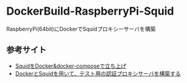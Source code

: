 # DockerBuild-RaspberryPi-Squid
RaspberryPi(64bit)にDockerでSquidプロキシーサーバを構築

## 参考サイト
- [SquidをDocker&docker-composeで立ち上げ](https://morizyun.github.io/docker/docker-compose-chrome-squid.html)
- [DockerとSquidを用いて、テスト用の認証プロキシサーバを構築する](https://qiita.com/masatomix/items/456c0c23eabb52cc4796)

